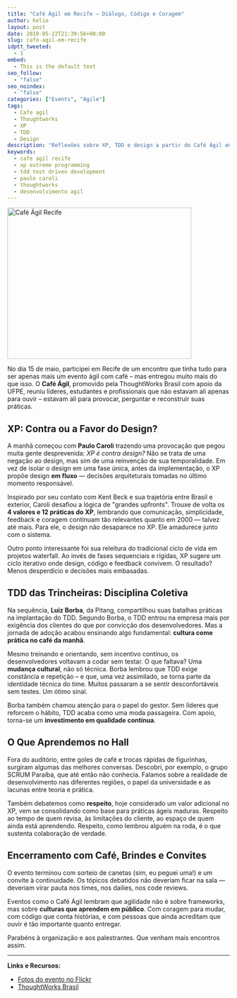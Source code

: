 ```yaml
---
title: "Café Ágil em Recife – Diálogo, Código e Coragem"
author: helio
layout: post
date: 2010-05-22T21:39:56+00:00
slug: cafe-agil-em-recife
idptt_tweeted:
  - 1
embed:
  - This is the default text
seo_follow:
  - "false"
seo_noindex:
  - "false"
categories: ["Events", "Agile"]
tags:
  - Cafe agil
  - Thoughtworks
  - XP
  - TDD
  - Design
description: "Reflexões sobre XP, TDD e design a partir do Café Ágil em Recife, com Paulo Caroli e Luiz Borba discutindo práticas ágeis e cultura de desenvolvimento."
keywords:
  - cafe agil recife
  - xp extreme programming
  - tdd test driven development
  - paulo caroli
  - thoughtworks
  - desenvolvimento agil
---
```


[<img class="aligncenter size-full wp-image-199" src="/uploads/2010/05/DSC04067.jpg" alt="Café Ágil Recife" width="417" height="342" srcset="/uploads/2010/05/DSC04067.jpg 417w, /uploads/2010/05/DSC04067-300x246.jpg 300w" sizes="(max-width: 417px) 100vw, 417px" />][2]

No dia 15 de maio, participei em Recife de um encontro que tinha tudo para ser apenas mais um evento ágil com café – mas entregou muito mais do que isso. O **Café Ágil**, promovido pela ThoughtWorks Brasil com apoio da UFPE, reuniu líderes, estudantes e profissionais que não estavam ali apenas para ouvir – estavam ali para provocar, perguntar e reconstruir suas práticas.

## XP: Contra ou a Favor do Design?

A manhã começou com **Paulo Caroli** trazendo uma provocação que pegou muita gente desprevenida: _XP é contra design?_ Não se trata de uma negação ao design, mas sim de uma reinvenção de sua temporalidade. Em vez de isolar o design em uma fase única, antes da implementação, o XP propõe design **em fluxo** — decisões arquiteturais tomadas no último momento responsável.

Inspirado por seu contato com Kent Beck e sua trajetória entre Brasil e exterior, Caroli desafiou a lógica de "grandes upfronts". Trouxe de volta os **4 valores e 12 práticas do XP**, lembrando que comunicação, simplicidade, feedback e coragem continuam tão relevantes quanto em 2000 — talvez até mais. Para ele, o design não desaparece no XP. Ele amadurece junto com o sistema.

Outro ponto interessante foi sua releitura do tradicional ciclo de vida em projetos waterfall. Ao invés de fases sequenciais e rígidas, XP sugere um ciclo iterativo onde design, código e feedback convivem. O resultado? Menos desperdício e decisões mais embasadas.

## TDD das Trincheiras: Disciplina Coletiva

Na sequência, **Luiz Borba**, da Pitang, compartilhou suas batalhas práticas na implantação do TDD. Segundo Borba, o TDD entrou na empresa mais por exigência dos clientes do que por convicção dos desenvolvedores. Mas a jornada de adoção acabou ensinando algo fundamental: **cultura come prática no café da manhã**.

Mesmo treinando e orientando, sem incentivo contínuo, os desenvolvedores voltavam a codar sem testar. O que faltava? Uma **mudança cultural**, não só técnica. Borba lembrou que TDD exige constância e repetição – e que, uma vez assimilado, se torna parte da identidade técnica do time. Muitos passaram a se sentir desconfortáveis sem testes. Um ótimo sinal.

Borba também chamou atenção para o papel do gestor. Sem líderes que reforcem o hábito, TDD acaba como uma moda passageira. Com apoio, torna-se um **investimento em qualidade contínua**.

## O Que Aprendemos no Hall

Fora do auditório, entre goles de café e trocas rápidas de figurinhas, surgiram algumas das melhores conversas. Descobri, por exemplo, o grupo SCRUM Paraíba, que até então não conhecia. Falamos sobre a realidade de desenvolvimento nas diferentes regiões, o papel da universidade e as lacunas entre teoria e prática.

Também debatemos como **respeito**, hoje considerado um valor adicional no XP, vem se consolidando como base para práticas ágeis maduras. Respeito ao tempo de quem revisa, às limitações do cliente, ao espaço de quem ainda está aprendendo. Respeito, como lembrou alguém na roda, é o que sustenta colaboração de verdade.

## Encerramento com Café, Brindes e Convites

O evento terminou com sorteio de canetas (sim, eu peguei uma!) e um convite à continuidade. Os tópicos debatidos não deveriam ficar na sala — deveriam virar pauta nos times, nos dailies, nos code reviews.

Eventos como o Café Ágil lembram que agilidade não é sobre frameworks, mas sobre **culturas que aprendem em público**. Com coragem para mudar, com código que conta histórias, e com pessoas que ainda acreditam que ouvir é tão importante quanto entregar.

Parabéns à organização e aos palestrantes. Que venham mais encontros assim.

---

**Links e Recursos:**

- [Fotos do evento no Flickr](http://www.flickr.com/photos/heliomedeiros/sets/72157623961656217/with/4617934563/)
- [ThoughtWorks Brasil](http://www.thoughtworks.com/developer-porto-alegre)

[2]: /uploads/2010/05/DSC04067.jpg
